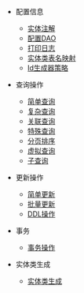 - 配置信息

  - [实体注解](zh-cn/config/annotation.md)
  - [配置DAO](zh-cn/config/configuration.md)
  - [打印日志](zh-cn/config/log.md)
  - [实体类表名映射](zh-cn/config/mapping.md)
  - [Id生成器策略](zh-cn/config/idStrategy.md)
  
- 查询操作

  - [简单查询](zh-cn/select/simple.md)
  - [复杂查询](zh-cn/select/complex.md)
  - [关联查询](zh-cn/select/joinTable.md)
  - [特殊查询](zh-cn/select/special.md)
  - [分页排序](zh-cn/select/page.md)
  - [虚拟查询](zh-cn/select/virtual.md)
  - [子查询](zh-cn/select/subquery.md)

- 更新操作

  - [简单更新](zh-cn/operate/simple.md)
  - [批量更新](zh-cn/operate/batch.md)
  - [DDL操作](zh-cn/operate/ddl.md)
  
- 事务

  - [事务操作](zh-cn/transaction/transaction.md)

- 实体类生成

  - [实体类生成](zh-cn/generate/generateEntity.md)